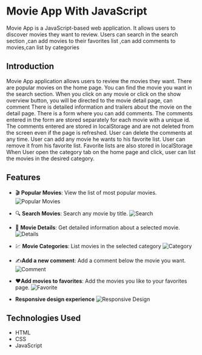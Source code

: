# Movie App With JavaScript

Movie App is a JavaScript-based web application. It allows users to discover movies they want to review. Users can search in the search section ,can add movies to their favorites list ,can add comments to movies,can list by categories

## Introduction

Movie App application allows users to review the movies they want.
There are popular movies on the home page.
You can find the movie you want in the search section.
When you click on any movie or click on the show overview button, you will be directed to the movie detail page, can comment
There is detailed information and trailers about the movie on the detail page.
There is a form where you can add comments.
The comments entered in the form are stored separately for each movie with a unique id.
The comments entered are stored in localStorage and are not deleted from the screen even if the page is refreshed.
User can delete the comments at any time.
User can add any movie he wants to his favorite list. User can remove it from his favorite list. Favorite lists are also stored in localStorage
When User open the category tab on the home page and click, user can list the movies in the desired category.

## Features

- 🎬 **Popular Movies**: View the list of most popular movies.
  ![Popular Movies](./screenshots/popular-movies.png)

- 🔍 **Search Movies**: Search any movie by title.
  ![Search](./screenshots/search-movies.png)

- 📜 **Movie Details**: Get detailed information about a selected movie.
  ![Details](./screenshots/movie-details.png)

- 💹 **Movie Categories**: List movies in the selected category
  ![Category](./screenshots/category.png)

- ✍️**Add a new comment**: Add a comment below the movie you want.
  ![Comment](./screenshots/movie-comment.png)

- ❤️**Add movies to favorites**: Add the movies you like to your favorites page.
  ![Favorite](./screenshots/favorites.png)

- **Responsive design experience**
  ![Responsive Design ](./screenshots/responsive.png)

## Technologies Used

- HTML
- CSS
- JavaScript

